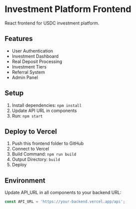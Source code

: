 # Investment Platform Frontend

React frontend for USDC investment platform.

## Features
- User Authentication
- Investment Dashboard
- Real Deposit Processing
- Investment Tiers
- Referral System
- Admin Panel

## Setup
1. Install dependencies: `npm install`
2. Update API URL in components
3. Run: `npm start`

## Deploy to Vercel
1. Push this frontend folder to GitHub
2. Connect to Vercel
3. Build Command: `npm run build`
4. Output Directory: `build`
5. Deploy

## Environment
Update API_URL in all components to your backend URL:
```javascript
const API_URL = 'https://your-backend.vercel.app/api';
```